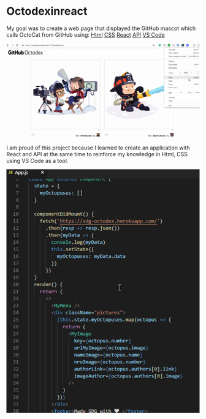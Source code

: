 # Octodexinreact

My goal was to create a web page that displayed the GitHub mascot which calls OctoCat from GitHub using:
<a href="https://developer.mozilla.org/en-US/docs/Web/Guide/HTML/HTML5">Html</a>
<a href="https://developer.mozilla.org/en-US/docs/Web/CSS">CSS</a>
<a href="https://reactjs.org/">React</a>
<a href="https://en.wikipedia.org/wiki/Application_programming_interface">API</a>
<a href="https://code.visualstudio.com/">VS Code</a>

<img src="./src/components/images/OctoDexInReact.gif"></img>

I am proud of this project because I learned to create an application with React and API at the same time to reinforce my knowledge in Html, CSS using VS Code as a tool.

<img src="./src/components/images/CodeOctoDexInReact.gif"></img>
